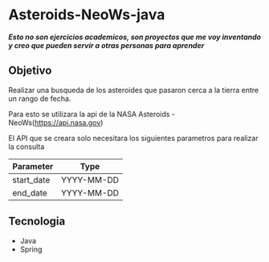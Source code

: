 # Asteroids-NeoWs-java

***Esto no son ejercicios academicos, son proyectos que me voy inventando y creo que pueden servir a otras personas para aprender***

## Objetivo
Realizar una busqueda de los asteroides que pasaron cerca a la tierra entre un rango de fecha.

Para esto se utilizara la api de la NASA Asteroids - NeoWs(https://api.nasa.gov)

El API que se creara solo necesitara los siguientes parametros para realizar la consulta

| Parameter      | Type |
| ----------- | ----------- |
| start_date      | YYYY-MM-DD |
| end_date   | YYYY-MM-DD|


## Tecnologia
* Java
* Spring
